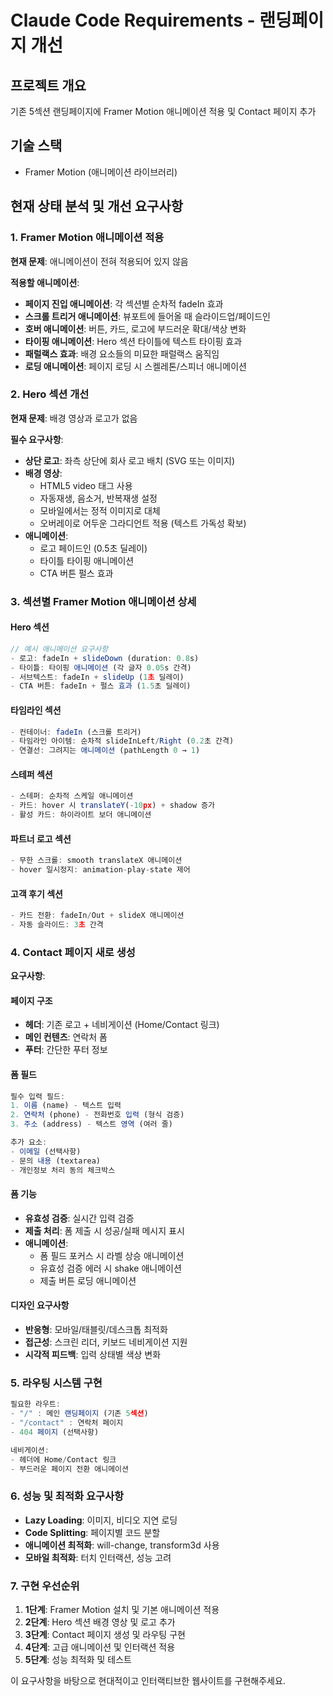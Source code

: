# Claude Code Requirements - 랜딩페이지 개선

## 프로젝트 개요

기존 5섹션 랜딩페이지에 Framer Motion 애니메이션 적용 및 Contact 페이지 추가

## 기술 스택

- Framer Motion (애니메이션 라이브러리)

## 현재 상태 분석 및 개선 요구사항

### 1. Framer Motion 애니메이션 적용

**현재 문제**: 애니메이션이 전혀 적용되어 있지 않음

**적용할 애니메이션**:

- **페이지 진입 애니메이션**: 각 섹션별 순차적 fadeIn 효과
- **스크롤 트리거 애니메이션**: 뷰포트에 들어올 때 슬라이드업/페이드인
- **호버 애니메이션**: 버튼, 카드, 로고에 부드러운 확대/색상 변화
- **타이핑 애니메이션**: Hero 섹션 타이틀에 텍스트 타이핑 효과
- **패럴랙스 효과**: 배경 요소들의 미묘한 패럴랙스 움직임
- **로딩 애니메이션**: 페이지 로딩 시 스켈레톤/스피너 애니메이션

### 2. Hero 섹션 개선

**현재 문제**: 배경 영상과 로고가 없음

**필수 요구사항**:

- **상단 로고**: 좌측 상단에 회사 로고 배치 (SVG 또는 이미지)
- **배경 영상**:
  - HTML5 video 태그 사용
  - 자동재생, 음소거, 반복재생 설정
  - 모바일에서는 정적 이미지로 대체
  - 오버레이로 어두운 그라디언트 적용 (텍스트 가독성 확보)
- **애니메이션**:
  - 로고 페이드인 (0.5초 딜레이)
  - 타이틀 타이핑 애니메이션
  - CTA 버튼 펄스 효과

### 3. 섹션별 Framer Motion 애니메이션 상세

#### Hero 섹션

```jsx
// 예시 애니메이션 요구사항
- 로고: fadeIn + slideDown (duration: 0.8s)
- 타이틀: 타이핑 애니메이션 (각 글자 0.05s 간격)
- 서브텍스트: fadeIn + slideUp (1초 딜레이)
- CTA 버튼: fadeIn + 펄스 효과 (1.5초 딜레이)
```

#### 타임라인 섹션

```jsx
- 컨테이너: fadeIn (스크롤 트리거)
- 타임라인 아이템: 순차적 slideInLeft/Right (0.2초 간격)
- 연결선: 그려지는 애니메이션 (pathLength 0 → 1)
```

#### 스테퍼 섹션

```jsx
- 스테퍼: 순차적 스케일 애니메이션
- 카드: hover 시 translateY(-10px) + shadow 증가
- 활성 카드: 하이라이트 보더 애니메이션
```

#### 파트너 로고 섹션

```jsx
- 무한 스크롤: smooth translateX 애니메이션
- hover 일시정지: animation-play-state 제어
```

#### 고객 후기 섹션

```jsx
- 카드 전환: fadeIn/Out + slideX 애니메이션
- 자동 슬라이드: 3초 간격
```

### 4. Contact 페이지 새로 생성

**요구사항**:

#### 페이지 구조

- **헤더**: 기존 로고 + 네비게이션 (Home/Contact 링크)
- **메인 컨텐츠**: 연락처 폼
- **푸터**: 간단한 푸터 정보

#### 폼 필드

```jsx
필수 입력 필드:
1. 이름 (name) - 텍스트 입력
2. 연락처 (phone) - 전화번호 입력 (형식 검증)
3. 주소 (address) - 텍스트 영역 (여러 줄)

추가 요소:
- 이메일 (선택사항)
- 문의 내용 (textarea)
- 개인정보 처리 동의 체크박스
```

#### 폼 기능

- **유효성 검증**: 실시간 입력 검증
- **제출 처리**: 폼 제출 시 성공/실패 메시지 표시
- **애니메이션**:
  - 폼 필드 포커스 시 라벨 상승 애니메이션
  - 유효성 검증 에러 시 shake 애니메이션
  - 제출 버튼 로딩 애니메이션

#### 디자인 요구사항

- **반응형**: 모바일/태블릿/데스크톱 최적화
- **접근성**: 스크린 리더, 키보드 네비게이션 지원
- **시각적 피드백**: 입력 상태별 색상 변화

### 5. 라우팅 시스템 구현

```jsx
필요한 라우트:
- "/" : 메인 랜딩페이지 (기존 5섹션)
- "/contact" : 연락처 페이지
- 404 페이지 (선택사항)

네비게이션:
- 헤더에 Home/Contact 링크
- 부드러운 페이지 전환 애니메이션
```

### 6. 성능 및 최적화 요구사항

- **Lazy Loading**: 이미지, 비디오 지연 로딩
- **Code Splitting**: 페이지별 코드 분할
- **애니메이션 최적화**: will-change, transform3d 사용
- **모바일 최적화**: 터치 인터랙션, 성능 고려

### 7. 구현 우선순위

1. **1단계**: Framer Motion 설치 및 기본 애니메이션 적용
2. **2단계**: Hero 섹션 배경 영상 및 로고 추가
3. **3단계**: Contact 페이지 생성 및 라우팅 구현
4. **4단계**: 고급 애니메이션 및 인터랙션 적용
5. **5단계**: 성능 최적화 및 테스트

이 요구사항을 바탕으로 현대적이고 인터랙티브한 웹사이트를 구현해주세요.
